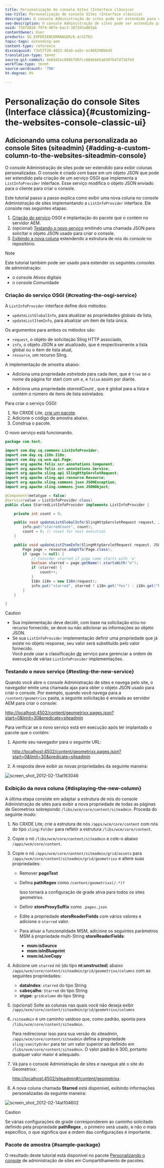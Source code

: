 ```yaml
---
title: Personalização do console Sites (Interface clássica)
seo-title: Personalização do console Sites (Interface clássica)
description: O console Administração de sites pode ser estendido para exibir colunas personalizadas
seo-description: O console Administração de sites pode ser estendido para exibir colunas personalizadas
uuid: 7587d026-f974-46fe-bac3-3872d3a083ab
contentOwner: User
products: SG_EXPERIENCEMANAGER/6.4/SITES
topic-tags: extending-aem
content-type: reference
discoiquuid: 73e57f20-4022-46ab-aa5c-ec866298b645
translation-type: tm+mt
source-git-commit: 4e6442ec089b7d07cc68debb5a630fb474716f4d
workflow-type: tm+mt
source-wordcount: '798'
ht-degree: 0%

---
```



# Personalização do console Sites (Interface clássica){#customizing-the-websites-console-classic-ui}

## Adicionando uma coluna personalizada ao console Sites (siteadmin) {#adding-a-custom-column-to-the-websites-siteadmin-console}

O console Administração de sites pode ser estendido para exibir colunas personalizadas. O console é criado com base em um objeto JSON que pode ser estendido pela criação de um serviço OSGI que implementa a `ListInfoProvider` interface. Esse serviço modifica o objeto JSON enviado para o cliente para criar o console.

Este tutorial passo a passo explica como exibir uma nova coluna no console Administração de sites implementando a `ListInfoProvider` interface. Ele consiste nas seguintes etapas:

1. [Criação do serviço](#creating-the-osgi-service) OSGI e implantação do pacote que o contém no servidor AEM.
1. (opcional) [Testando o novo serviço](#testing-the-new-service) emitindo uma chamada JSON para solicitar o objeto JSON usado para criar o console.
1. [Exibindo a nova coluna](#displaying-the-new-column) estendendo a estrutura de nós do console no repositório.

>[!NOTE]
>
>Este tutorial também pode ser usado para estender os seguintes consoles de administração:
>
>* o console Ativos digitais
>* o console Comunidade

>



### Criação do serviço OSGI {#creating-the-osgi-service}

A `ListInfoProvider` interface define dois métodos:

* `updateListGlobalInfo`, para atualizar as propriedades globais da lista,
* `updateListItemInfo`, para atualizar um item de lista única.

Os argumentos para ambos os métodos são:

* `request`, o objeto de solicitação Sling HTTP associado,
* `info`, o objeto JSON a ser atualizado, que é respectivamente a lista global ou o item de lista atual,
* `resource`, um recurso Sling.

A implementação de amostra abaixo:

* Adiciona uma propriedade *estrelada* para cada item, que é `true` se o nome da página for start com um *e*, e `false` assim por diante.

* Adiciona uma propriedade *starredCount* , que é global para a lista e contém o número de itens de lista estrelados.

Para criar o serviço OSGI:

1. No CRXDE Lite, [crie um pacote](/help/sites-developing/developing-with-crxde-lite.md#managing-a-bundle).
1. Adicione o código de amostra abaixo.
1. Construa o pacote.

O novo serviço está funcionando.

```java
package com.test;

import com.day.cq.commons.ListInfoProvider;
import com.day.cq.i18n.I18n;
import com.day.cq.wcm.api.Page;
import org.apache.felix.scr.annotations.Component;
import org.apache.felix.scr.annotations.Service;
import org.apache.sling.api.SlingHttpServletRequest;
import org.apache.sling.api.resource.Resource;
import org.apache.sling.commons.json.JSONException;
import org.apache.sling.commons.json.JSONObject;

@Component(metatype = false)
@Service(value = ListInfoProvider.class)
public class StarredListInfoProvider implements ListInfoProvider {

    private int count = 0;

    public void updateListGlobalInfo(SlingHttpServletRequest request, JSONObject info, Resource resource) throws JSONException {
        info.put("starredCount", count);
        count = 0; // reset for next execution
    }

    public void updateListItemInfo(SlingHttpServletRequest request, JSONObject info, Resource resource) throws JSONException {
        Page page = resource.adaptTo(Page.class);
        if (page != null) {
            // Consider starred if page name starts with 'e'
            boolean starred = page.getName().startsWith("e");
            if (starred) {
                count++;
            }
            I18n i18n = new I18n(request);
            info.put("starred", starred ? i18n.get("Yes") : i18n.get("No"));
        }
    }

}
```

>[!CAUTION]
>
>* Sua implementação deve decidir, com base na solicitação e/ou no recurso fornecido, se deve ou não adicionar as informações ao objeto JSON.
>* Se sua `ListInfoProvider` implementação definir uma propriedade que já existe no objeto response, seu valor será substituído pelo valor fornecido.\
   >  Você pode usar a classificação [de](https://www.osgi.org/javadoc/r2/org/osgi/framework/Constants.html#SERVICE_RANKING) serviço para gerenciar a ordem de execução de várias `ListInfoProvider` implementações.

>



### Testando o novo serviço {#testing-the-new-service}

Quando você abre o console Administração de sites e navega pelo site, o navegador emite uma chamada ajax para obter o objeto JSON usado para criar o console. Por exemplo, quando você navega para a `/content/geometrixx` pasta, a seguinte solicitação é enviada ao servidor AEM para criar o console:

[http://localhost:4502/content/geometrixx.pages.json?start=0&amp;limit=30&amp;predicate=siteadmin](http://localhost:4502/content/geometrixx.pages.json?start=0&amp;limit=30&amp;predicate=siteadmin)

Para verificar se o novo serviço está em execução após ter implantado o pacote que o contém:

1. Aponte seu navegador para o seguinte URL:

   [http://localhost:4502/content/geometrixx.pages.json?start=0&amp;limit=30&amp;predicate=siteadmin](http://localhost:4502/content/geometrixx.pages.json?start=0&amp;limit=30&amp;predicate=siteadmin)

1. A resposta deve exibir as novas propriedades da seguinte maneira:

![screen_shot_2012-02-13at163046](assets/screen_shot_2012-02-13at163046.png)

### Exibição da nova coluna {#displaying-the-new-column}

A última etapa consiste em adaptar a estrutura de nós do console Administração de sites para exibir a nova propriedade de todas as páginas de Geometrixx sobrepondo `/libs/wcm/core/content/siteadmin`. Proceda do seguinte modo:

1. No CRXDE Lite, crie a estrutura de nós `/apps/wcm/core/content` com nós do tipo `sling:Folder` para refletir a estrutura `/libs/wcm/core/content`.

1. Copie o nó `/libs/wcm/core/content/siteadmin` e cole-o abaixo `/apps/wcm/core/content`.

1. Copie o nó `/apps/wcm/core/content/siteadmin/grid/assets` para `/apps/wcm/core/content/siteadmin/grid/geometrixx` e altere suas propriedades:

   * Remover **pageText**
   * Defina **pathRegex** como `/content/geometrixx(/.*)?`

      Isso tornará a configuração de grade ativa para todos os sites geometrixx.

   * Definir **storeProxySuffix** como `.pages.json`
   * Edite a propriedade **storeReaderFields** com vários valores e adicione o `starred` valor.
   * Para ativar a funcionalidade MSM, adicione os seguintes parâmetros MSM à propriedade multi-String **storeReaderFields**:

      * **msm:isSource**
      * **msm:isInBlueprint**
      * **msm:isLiveCopy**

1. Adicione um `starred` nó (do tipo **nt:unstructed**) abaixo `/apps/wcm/core/content/siteadmin/grid/geometrixx/columns` com as seguintes propriedades:

   * **dataIndex**: `starred` do tipo String
   * **cabeçalho**: `Starred` do tipo String
   * **xtype**: `gridcolumn` do tipo String

1. (opcional) Solte as colunas nas quais você não deseja exibir `/apps/wcm/core/content/siteadmin/grid/geometrixx/columns`

1. `/siteadmin` é um caminho vaidoso que, como padrão, aponta para `/libs/wcm/core/content/siteadmin`.

   Para redirecionar isso para sua versão do siteadmin, `/apps/wcm/core/content/siteadmin` defina a propriedade `sling:vanityOrder` para ter um valor superior ao definido em `/libs/wcm/core/content/siteadmin`. O valor padrão é 300, portanto qualquer valor maior é adequado.

1. Vá para o console Administração de sites e navegue até o site do Geometrixx:

   [http://localhost:4502/siteadmin#/content/geometrixx](http://localhost:4502/siteadmin#/content/geometrixx).

1. A nova coluna chamada **Starred** está disponível, exibindo informações personalizadas da seguinte maneira:

![screen_shot_2012-02-14at104602](assets/screen_shot_2012-02-14at104602.png)

>[!CAUTION]
>
>Se várias configurações de grade corresponderem ao caminho solicitado definido pela propriedade **pathRegex** , o primeiro será usado, e não o mais específico, o que significa que a ordem das configurações é importante.

### Pacote de amostra {#sample-package}

O resultado deste tutorial está disponível no pacote [Personalizando o console](http://localhost:4502/crx/packageshare/index.html/content/marketplace/marketplaceProxy.html?packagePath=/content/companies/public/adobe/packages/helper/customizing-siteadmin) de administração de sites em Compartilhamento de pacotes.
